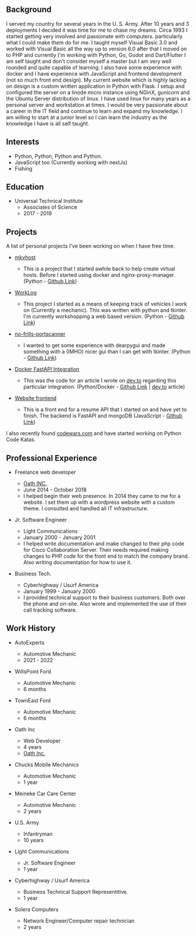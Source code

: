 ## Background

I served my country for several years in the U. S. Army. After 10 years and 3 deployments I decided it was time for me to chase my dreams. Circa 1993 I started getting very involved and passionate with computers. particularly what I could make them do for me. I taught myself Visual Basic 3.0 and worked with Visual Basic all the way up to version 6.0 after that I moved on to PHP and currently I'm working with Python, Go, Godot and Dart/Flutter I am self taught and don't consider myself a master but I am very well rounded and quite capable of learning. I also have some experience with docker and I have experience with JavaScript and frontend development (not so much front end design). My current website which is highly lacking on design is a custom written application in Python with Flask. I setup and configured the server on a linode micro instance using NGinX, gunicorn and the Ubuntu Server distribution of linux. I have used linux for many years as a personal server and workstation at times. I would be very passionate about a career in the IT field and continue to learn and expand my knowledge. I am willing to start at a junior level so I can learn the industry as the knowledge I have is all self taught.

## Interests

* Python, Python, Python and Python.
* JavaScript too (Currently working with nextJs)
* Fishing

## Education

* Universal Technical Institute
    - Associates of Science
    - 2017 - 2019

## Projects

A list of personal projects I've been working on when I have free time.

* [mkvhost](https://github.com/MikeCase/mkvhost)
    - This is a project that I started awhile back to help create virtual hosts. Before I started using docker and nginx-proxy-manager. (Python - [Github Link](https://github.com/MikeCase/mkvhost))
* [WorkLog](https://github.com/MikeCase/workLog)
    - This project I started as a means of keeping track of vehicles I work on (Currently a mechanic). This was written with python and tkinter. I'm currently workshopping a web based version. (Python - [Github Link](https://github.com/MikeCase/workLog))

* [no-frills-portscanner](https://github.com/MikeCase/no-frills-portscanner)
    - I wanted to get some experience with dearpygui and made something with a (IMHO) nicer gui than I can get with tkinter. (Python - [Github Link](https://github.com/MikeCase/no-frills-portscanner))
* [Docker FastAPI Integration](https://github.com/MikeCase/fastapi-docker)
    - This was the code for an article I wrote on [dev.to](https://www.dev.to) regarding this particular integration. (Python/Docker - [Github Link](https://github.com/MikeCase/fastapi-docker) | [dev.to](https://dev.to/mikecase/python-development-environment-in-a-docker-container-4hg8) article)
* [Website frontend](https://github.com/MikeCase/website-frontend-nextjs)
    - This is a front end for a resume API that I started on and have yet to finish. The backend is FastAPI and mongoDB (JavaScript - [Github Link](https://github.com/MikeCase/website-frontend-nextjs))

I also recently found [codewars.com](https://www.codewars.com) and have started working on Python Code Katas.

## Professional Experience

* Freelance web developer
    - [Oath INC.](https://www.oathinc.org)
    - June 2014 - October 2018
    - I helped begin their web presence. In 2014 they came to me for a website. I set them up with a wordpress website with a custom theme. I consulted and handled all IT infrastructure.

* Jr. Software Engineer
    - Light Communications
    - January 2000 - January 2001
    - I helped write documentation and make changed to their php code for Cisco Collaboration Server. Their needs required making changes to PHP code for the front end to match the company brand. Also writing documentation for how to use it.

* Business Tech.
    - Cyberhighway / Usurf America
    - January 1999 - January 2000
    - I provided technical support to their business customers. Both over the phone and on-site. Also wrote and implemented the use of their call tracking software.

## Work History

* AutoExperts
    - Automotive Mechanic
    - 2021 - 2022

* WillsPoint Ford
    - Automotive Mechanic
    - 6 months

* TownEast Ford
    - Automotive Mechanic
    - 6 months

* Oath Inc
    - Web Developer
    - 4 years
    - [Oath Inc.](https://www.oathinc.org)

* Chucks Mobile Mechanics
    - Automotive Mechanic
    - 1 year

* Meineke Car Care Center
    - Automotive Mechanic
    - 2 years

* U.S. Army
    - Infantryman
    - 10 years

* Light Communications
    - Jr. Software Engineer
    - 1 year

* Cyberhighway / Usurf America
    - Business Technical Support Representitive.
    - 1 year

* Solera Computers
    - Network Engineer/Computer repair technician
    - 2 years